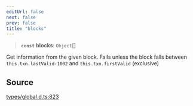 ```yaml
---
editUrl: false
next: false
prev: false
title: "blocks"
---
```


> **`const`** **blocks**: `Object`[]

Get information from the given block.
Fails unless the block falls between `this.txn.lastValid-1002` and `this.txn.firstValid` (exclusive)

## Source

[types/global.d.ts:823](https://github.com/algorandfoundation/tealscript/blob/18ba30a9/types/global.d.ts#L823)
